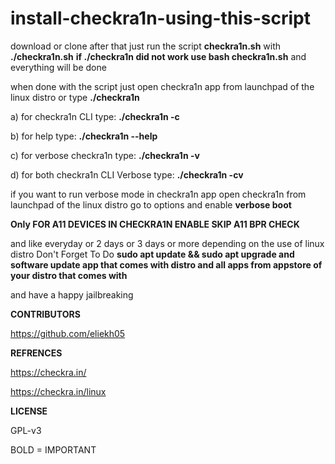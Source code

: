 # install-checkra1n-using-this-script
download or clone after that just run the script **checkra1n.sh** with **./checkra1n.sh** **if ./checkra1n did not work use bash checkra1n.sh** and everything will be done 

when done with the script just open checkra1n app from launchpad of the linux distro or type **./checkra1n** 

a) for checkra1n CLI type: **./checkra1n -c** 

b) for help type: **./checkra1n --help** 

c) for verbose checkra1n type: **./checkra1n -v** 

d) for both checkra1n CLI Verbose type: **./checkra1n -cv** 

if you want to run verbose mode in checkra1n app open checkra1n from launchpad of the linux distro go to options and enable **verbose boot**

**Only FOR A11 DEVICES IN CHECKRA1N ENABLE SKIP A11 BPR CHECK**


and like everyday or 2 days or 3 days or more depending on the use of linux distro Don't Forget To Do **sudo apt update && sudo apt upgrade and software update app that comes with distro and all apps from appstore of your distro that comes with**

and have a happy jailbreaking

**CONTRIBUTORS**

https://github.com/eliekh05

**REFRENCES**

https://checkra.in/

https://checkra.in/linux

**LICENSE**

GPL-v3

BOLD = IMPORTANT
